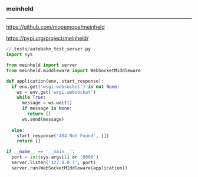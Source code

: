 ### meinheld
---
https://github.com/mopemope/meinheld

https://pypi.org/project/meinheld/


```py
// tests/autobahn_test_server.py
import sys

from meinheld import server
from meinheld.middleware import WebSocketMiddleware

def application(env, start_response):
  if env.get('wsgi.websocket') is not None:
    ws = env.get('wsgi.websocket')
    while True:
      message = ws.wait()
      if message is None:
        return []
      ws.send(message)
      
  else:
    start_response('404 Not Found', [])
    return []

if __name__ == '__main__':
  port = int(sys.argv[1] or '8000')
  server.listen('127.0.0.1', port)
  server.run(WebSocketMIddleware(application))
```

```
```

```
```


